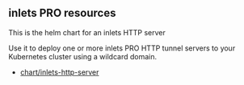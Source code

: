 ## inlets PRO resources

This is the helm chart for an inlets HTTP server

Use it to deploy one or more inlets PRO HTTP tunnel servers to your Kubernetes cluster using a wildcard domain.

* [chart/inlets-http-server](chart/inlets-http-server)
